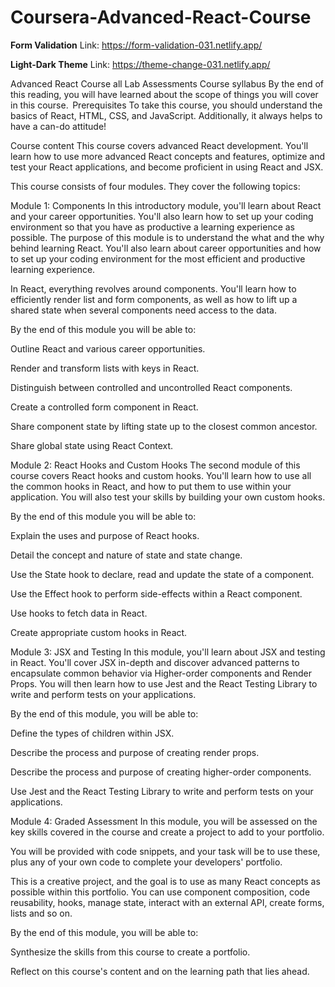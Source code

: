 # Coursera-Advanced-React-Course

**Form Validation**
Link: https://form-validation-031.netlify.app/

**Light-Dark Theme**
Link: https://theme-change-031.netlify.app/

Advanced React Course all Lab Assessments
Course syllabus
By the end of this reading, you will have learned about the scope of things you will cover in this course. 
Prerequisites
To take this course, you should understand the basics of React, HTML, CSS, and JavaScript. Additionally, it always helps to have a can-do attitude!

Course content
This course covers advanced React development. You'll learn how to use more advanced React concepts and features, optimize and test your React applications, and become proficient in using React and JSX.

This course consists of four modules. They cover the following topics:

Module 1: Components
In this introductory module, you'll learn about React and your career opportunities. You'll also learn how to set up your coding environment so that you have as productive a learning experience as possible. The purpose of this module is to understand the what and the why behind learning React. You'll also learn about career opportunities and how to set up your coding environment for the most efficient and productive learning experience.

In React, everything revolves around components. You'll learn how to efficiently render list and form components, as well as how to lift up a shared state when several components need access to the data.

By the end of this module you will be able to:

Outline React and various career opportunities. 

Render and transform lists with keys in React. 

Distinguish between controlled and uncontrolled React components. 

Create a controlled form component in React. 

Share component state by lifting state up to the closest common ancestor. 

Share global state using React Context. 

Module 2: React Hooks and Custom Hooks
The second module of this course covers React hooks and custom hooks. You'll learn how to use all the common hooks in React, and how to put them to use within your application. You will also test your skills by building your own custom hooks.

By the end of this module you will be able to:

Explain the uses and purpose of React hooks.  

Detail the concept and nature of state and state change. 

Use the State hook to declare, read and update the state of a component. 

Use the Effect hook to perform side-effects within a React component. 

Use hooks to fetch data in React. 

Create appropriate custom hooks in React. 

Module 3: JSX and Testing
In this module, you'll learn about JSX and testing in React. You'll cover JSX in-depth and discover advanced patterns to encapsulate common behavior via Higher-order components and Render Props. You will then learn how to use Jest and the React Testing Library to write and perform tests on your applications.

By the end of this module, you will be able to:

Define the types of children within JSX. 

Describe the process and purpose of creating render props. 

Describe the process and purpose of creating higher-order components. 

Use Jest and the React Testing Library to write and perform tests on your applications. 

Module 4: Graded Assessment
In this module, you will be assessed on the key skills covered in the course and create a project to add to your portfolio.

You will be provided with code snippets, and your task will be to use these, plus any of your own code to complete your developers' portfolio.

This is a creative project, and the goal is to use as many React concepts as possible within this portfolio. You can use component composition, code reusability, hooks, manage state, interact with an external API, create forms, lists and so on.

By the end of this module, you will be able to:

Synthesize the skills from this course to create a portfolio. 

Reflect on this course's content and on the learning path that lies ahead. 
